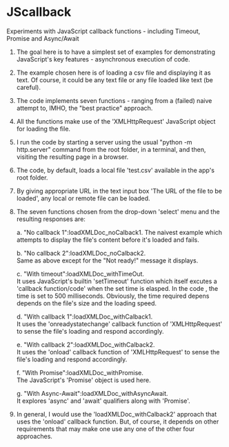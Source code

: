 # JScallback
Experiments with JavaScript callback functions - including Timeout, Promise and Async/Await

1. The goal here is to have a simplest set of examples for demonstrating JavaScript's key features - asynchronous execution of code. 

2. The example chosen here is of loading a csv file and displaying it as text. Of course, it could be any text file or any file loaded like text (be careful). 

3. The code implements seven functions - ranging from a (failed) naive attempt to, IMHO, the "best practice" approach. 

4. All the functions make use of the 'XMLHttpRequest' JavaScript object for loading the file. 

5. I run the code by starting a server using the usual "python -m http.server" command from the root folder, in a terminal, and then, visiting the resulting page in a browser. 

6. The code, by default, loads a local file 'test.csv' available in the app's root folder. 

7. By giving appropriate URL in the text input box 'The URL of the file to be loaded', any local or remote file can be loaded. 

8. The seven functions chosen from the drop-down 'select' menu and the resulting responses are: 

   a. "No callback 1":loadXMLDoc_noCalback1. 
      The naivest example which attempts to display the file's content before it's loaded and fails.  

   b. "No callback 2":loadXMLDoc_noCalback2.  
      Same as above except for the "Not ready!" message it displays. 

   c. "With timeout":loadXMLDoc_withTimeOut.  
      It uses JavaScript's builtin 'setTimeout' function which itself excutes a 'callback function/code' when the set time is elasped.  In the code , the time is set to 500 milliseconds. Obviously, the time required depens depends on the file's size and the loading speed. 

   d. "With callback 1":loadXMLDoc_withCalback1.  
      It uses the 'onreadystatechange' callback function of 'XMLHttpRequest' to sense the file's loading and respond accordingly.  

   e. "With callback 2":loadXMLDoc_withCalback2.  
      It uses the 'onload' callback function of 'XMLHttpRequest' to sense the file's loading and respond accordingly.  

   f. "With Promise":loadXMLDoc_withPromise.  
      The JavaScript's 'Promise' object is used here. 

   g. "With Async-Await":loadXMLDoc_withAsyncAwait.  
      It explores 'async' and 'await' qualifiers along with 'Promise'.

9. In general, I would use the 'loadXMLDoc_withCalback2' approach that uses the 'onload' callback function.  But, of course, it depends on other requirements that may make one use any one of the other four approaches.  
